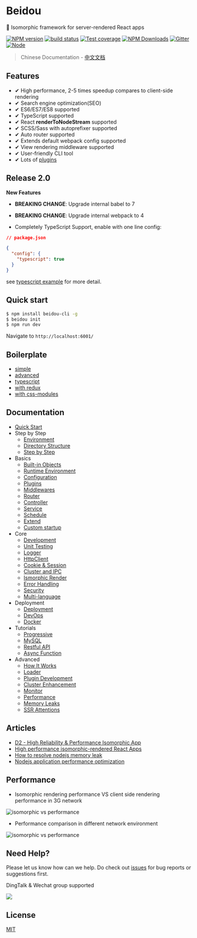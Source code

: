 # Beidou

🌌 Isomorphic framework for server-rendered React apps

[![NPM version][npm-image]][npm-url]
[![build status][travis-image]][travis-url]
[![Test coverage][codecov-image]][codecov-url]
[![NPM Downloads][download-img]][npm-url]
[![Gitter][gitter-image]][gitter-url]
[![Node][nodejs-image]][nodejs-url]

[npm-image]: https://img.shields.io/npm/v/beidou-core.svg
[npm-url]: https://npmjs.org/package/beidou-core
[quality-image]: http://npm.packagequality.com/shield/beidou-core.svg
[quality-url]: http://packagequality.com/#?package=beidou-core
[travis-image]: https://img.shields.io/travis/alibaba/beidou.svg?branch=master
[travis-url]: https://travis-ci.org/alibaba/beidou
[codecov-image]: https://img.shields.io/codecov/c/github/alibaba/beidou.svg
[codecov-url]: https://codecov.io/gh/alibaba/beidou
[download-img]: https://img.shields.io/npm/dm/beidou-core.svg
[gitter-image]: https://img.shields.io/gitter/room/alibaba/beidou.svg
[gitter-url]: https://gitter.im/alibaba/beidou
[nodejs-image]: https://img.shields.io/badge/node-%3E%3D%208.0.0-brightgreen.svg
[nodejs-url]: https://nodejs.org

> Chinese Documentation - [中文文档](./README-ZH.md)

## Features

- ✔︎ High performance, 2-5 times speedup compares to client-side rendering
- ✔︎ Search engine optimization(SEO)
- ✔︎ ES6/ES7/ES8 supported
- ✔︎ TypeScript supported
- ✔︎ React **renderToNodeStream** supported
- ✔︎ SCSS/Sass with autoprefixer supported
- ✔︎ Auto router supported
- ✔︎ Extends default webpack config supported
- ✔︎ View rendering middleware supported
- ✔︎ User-friendly CLI tool
- ✔︎ Lots of [plugins](./packages/beidou-docs/en/basic/plugins.md)

## Release 2.0

**New Features**

- **BREAKING CHANGE**: Upgrade internal babel to 7
- **BREAKING CHANGE**: Upgrade internal webpack to 4

- Completely TypeScript Support, enable with one line config:

```json
// package.json

{
  "config": {
    "typescript": true
  }
}
```

see [typescript example](./examples/typescript) for more detail.

## Quick start

```bash
$ npm install beidou-cli -g
$ beidou init
$ npm run dev
```

Navigate to `http://localhost:6001/`

## Boilerplate

- [simple](./examples/simple)
- [advanced](./examples/advanced)
- [typescript](./examples/typescript)
- [with redux](./examples/redux)
- [with css-modules](./examples/css-modules)

## Documentation

- [Quick Start](./packages/beidou-docs/en/quick-start/quick-start.md)
- Step by Step
  - [Environment](./packages/beidou-docs/en/quick-start/prepare-environment.md)
  - [Directory Structure](./packages/beidou-docs/en/quick-start/directory-struct.md)
  - [Step by Step](./packages/beidou-docs/en/quick-start/step-by-step.md)
- Basics
  - [Built-in Objects](./packages/beidou-docs/en/basic/objects.md)
  - [Runtime Environment](./packages/beidou-docs/en/basic/env.md)
  - [Configuration](./packages/beidou-docs/en/basic/config.md)
  - [Plugins](./packages/beidou-docs/en/basic/plugins.md)
  - [Middlewares](./packages/beidou-docs/en/basic/middleware.md)
  - [Router](./packages/beidou-docs/en/basic/router.md)
  - [Controller](./packages/beidou-docs/en/basic/controller.md)
  - [Service](./packages/beidou-docs/en/basic/service.md)
  - [Schedule](./packages/beidou-docs/en/basic/schedule.md)
  - [Extend](./packages/beidou-docs/en/basic/extend.md)
  - [Custom startup](./packages/beidou-docs/en/basic/app-start.md)
- Core
  - [Development](./packages/beidou-docs/en/core/development.md)
  - [Unit Testing](./packages/beidou-docs/en/core/unittest.md)
  - [Logger](./packages/beidou-docs/en/core/logger.md)
  - [HttpClient](./packages/beidou-docs/en/core/http-client.md)
  - [Cookie & Session](./packages/beidou-docs/en/core/cookie-and-session.md)
  - [Cluster and IPC](./packages/beidou-docs/en/core/cluster-and-ipc.md)
  - [Ismorphic Render](./packages/beidou-docs/en/core/isomorphic-render.md)
  - [Error Handling](./packages/beidou-docs/en/core/error-handling.md)
  - [Security](./packages/beidou-docs/en/core/security.md)
  - [Multi-language](./packages/beidou-docs/en/core/i18n.md)
- Deployment
  - [Deployment](./packages/beidou-docs/en/deployment/deployment.md)
  - [DevOps](./packages/beidou-docs/en/deployment/devops.md)
  - [Docker](./packages/beidou-docs/en/deployment/docker.md)
- Tutorials
  - [Progressive](./packages/beidou-docs/en/tutorials/progressive.md)
  - [MySQL](./packages/beidou-docs/en/tutorials/mysql.md)
  - [Restful API](./packages/beidou-docs/en/tutorials/restful.md)
  - [Async Function](./packages/beidou-docs/en/tutorials/async-function.md)
- Advanced
  - [How It Works](./packages/beidou-docs/en/advanced/architecture.md)
  - [Loader](./packages/beidou-docs/en/advanced/loader.md)
  - [Plugin Development](./packages/beidou-docs/en/advanced/plugin.md)
  - [Cluster Enhancement](./packages/beidou-docs/en/advanced/cluster-enhancement.md)
  - [Monitor](./packages/beidou-docs/en/advanced/monitor.md)
  - [Performance](./packages/beidou-docs/en/advanced/performance.md)
  - [Memory Leaks](./packages/beidou-docs/en/advanced/oom.md)
  - [SSR Attentions](./packages/beidou-docs/en/advanced/attentions.md)

## Articles

- [D2 - High Reliability & Performance Isomorphic App](./packages/beidou-docs/articles/D2_High_Reliability_and_Performance_Isomorphic_App.pdf)
- [High performance isomorphic-rendered React Apps](./packages/beidou-docs/articles/high-performance-isomorphic-app.md)
- [How to resolve nodejs memory leak](./packages/beidou-docs/articles/node-memory-leak.md)
- [Nodejs application performance optimization](./packages/beidou-docs/articles/node-performance-optimization.md)

## Performance

- Isomorphic rendering performance VS client side rendering performance in 3G network

![isomorphic vs performance](http://img.alicdn.com/tfs/TB1inBqhnnI8KJjy0FfXXcdoVXa-702-666.gif)

- Performance comparison in different network environment

![isomorphic vs performance](http://img.alicdn.com/tfs/TB172JBhb_I8KJjy1XaXXbsxpXa-1762-818.png)

## Need Help?

Please let us know how can we help. Do check out [issues](https://github.com/alibaba/beidou/issues) for bug reports or suggestions first.

DingTalk & Wechat group supported

![](https://img.alicdn.com/tfs/TB1ciTUX7yWBuNjy0FpXXassXXa-700-473.png)

## License

[MIT](LICENSE)
